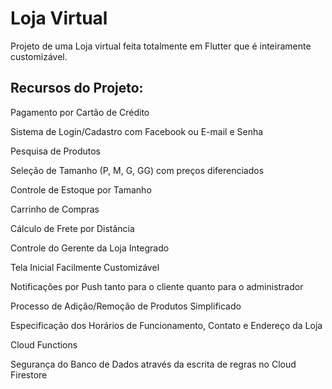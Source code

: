 # Loja Virtual

Projeto de uma Loja virtual feita totalmente em Flutter que é inteiramente customizável.

## Recursos do Projeto:

Pagamento por Cartão de Crédito

Sistema de Login/Cadastro com Facebook ou E-mail e Senha

Pesquisa de Produtos

Seleção de Tamanho (P, M, G, GG) com preços diferenciados

Controle de Estoque por Tamanho

Carrinho de Compras

Cálculo de Frete por Distância

Controle do Gerente da Loja Integrado

Tela Inicial Facilmente Customizável

Notificações por Push tanto para o cliente quanto para o administrador

Processo de Adição/Remoção de Produtos Simplificado

Especificação dos Horários de Funcionamento, Contato e Endereço da Loja

Cloud Functions

Segurança do Banco de Dados através da escrita de regras no Cloud Firestore